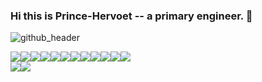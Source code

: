 ### Hi this is Prince-Hervoet -- a primary engineer. 👋
![github_header](https://github.com/Prince-Hervoet/Prince-Hervoet/assets/122962161/ef7be60b-0136-4d78-a1be-16014f0c818b)

<p></p>
<div style="display: flex;">
  <img src="https://img.shields.io/badge/C++-coding-blue">
  <img src="https://img.shields.io/badge/java-coding-red">
  <img src="https://img.shields.io/badge/golang-coding-green">
  <img src="https://img.shields.io/badge/javascript-coding-yellow">
  <img src="https://img.shields.io/badge/mysql-database-blue">
  <img src="https://img.shields.io/badge/mongodb-database-blue">
  <img src="https://img.shields.io/badge/react-coding-green">
  <img src="https://img.shields.io/badge/linux-system-blue">
  <img src="https://img.shields.io/badge/C-coding-red">
  <img src="https://img.shields.io/badge/python-coding-yellow">
  <img src="https://img.shields.io/badge/network-system-orange">
  <img src="https://img.shields.io/badge/assembly-compiler-red">
</div>

<div style="display: flex;">
  <img src="https://github-readme-stats.vercel.app/api/top-langs/?username=Prince-Hervoet&layout=pie">
  <img src="https://github-readme-stats.vercel.app/api?username=Prince-Hervoet&show_icons=true&theme=Gradient">
</div>





<!--
**Prince-Hervoet/Prince-Hervoet** is a ✨ _special_ ✨ repository because its `README.md` (this file) appears on your GitHub profile.

Here are some ideas to get you started:
- 💬 Ask me about ...  
- 🔭 I’m currently working on ...
- 🌱 I’m currently learning ...
- 👯 I’m looking to collaborate on ...
- 🤔 I’m looking for help with ...
- 💬 Ask me about ...
- 📫 How to reach me: ...
- 😄 Pronouns: ...
- ⚡ Fun fact: ...
-->
